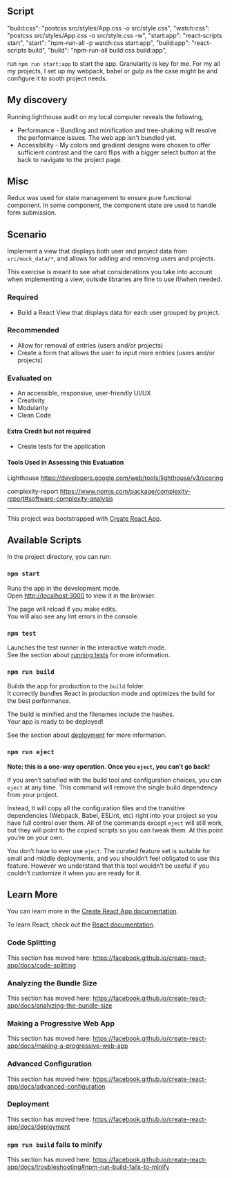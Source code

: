 ## Script

"build:css": "postcss src/styles/App.css -o src/style.css",
"watch:css": "postcss src/styles/App.css -o src/style.css -w",
"start:app": "react-scripts start",
"start": "npm-run-all -p watch:css start:app",
"build:app": "react-scripts build",
"build": "npm-run-all build:css build:app",

run `npm run start:app` to start the app. Granularity is key for me. For my all my projects, I set up my webpack, babel or gulp as the case might be and configure it to sooth project needs.

## My discovery
Running lighthouse audit on my local computer reveals the following, 
- Performance - Bundling and minification and tree-shaking will resolve the performance issues. The web app isn't bundled yet.
- Accessibility - My colors and gradient designs were chosen to offer sufficient contrast and the card flips with a bigger select button at the back to navigate to the project page.

## Misc
Redux was used for state management to ensure pure functional component. In some component, the component state are used to handle form submission.


## Scenario

Implement a view that displays both user and project data from `src/mock_data/*`, and allows for adding and removing users and projects.

This exercise is meant to see what considerations you take into account when implementing a view, outside libraries are fine to use if/when needed.

### Required

- Build a React View that displays data for each user grouped by project.

### Recommended

- Allow for removal of entries (users and/or projects)
- Create a form that allows the user to input more entries (users and/or projects)

### Evaluated on

- An accessible, responsive, user-friendly UI/UX
- Creativity
- Modularity
- Clean Code

#### Extra Credit but not required

- Create tests for the application

#### Tools Used in Assessing this Evaluation
Lighthouse
https://developers.google.com/web/tools/lighthouse/v3/scoring

complexity-report
https://www.npmjs.com/package/complexity-report#software-complexity-analysis

---

This project was bootstrapped with [Create React App](https://github.com/facebook/create-react-app).

## Available Scripts

In the project directory, you can run:

### `npm start`

Runs the app in the development mode.<br />
Open [http://localhost:3000](http://localhost:3000) to view it in the browser.

The page will reload if you make edits.<br />
You will also see any lint errors in the console.

### `npm test`

Launches the test runner in the interactive watch mode.<br />
See the section about [running tests](https://facebook.github.io/create-react-app/docs/running-tests) for more information.

### `npm run build`

Builds the app for production to the `build` folder.<br />
It correctly bundles React in production mode and optimizes the build for the best performance.

The build is minified and the filenames include the hashes.<br />
Your app is ready to be deployed!

See the section about [deployment](https://facebook.github.io/create-react-app/docs/deployment) for more information.

### `npm run eject`

**Note: this is a one-way operation. Once you `eject`, you can’t go back!**

If you aren’t satisfied with the build tool and configuration choices, you can `eject` at any time. This command will remove the single build dependency from your project.

Instead, it will copy all the configuration files and the transitive dependencies (Webpack, Babel, ESLint, etc) right into your project so you have full control over them. All of the commands except `eject` will still work, but they will point to the copied scripts so you can tweak them. At this point you’re on your own.

You don’t have to ever use `eject`. The curated feature set is suitable for small and middle deployments, and you shouldn’t feel obligated to use this feature. However we understand that this tool wouldn’t be useful if you couldn’t customize it when you are ready for it.

## Learn More

You can learn more in the [Create React App documentation](https://facebook.github.io/create-react-app/docs/getting-started).

To learn React, check out the [React documentation](https://reactjs.org/).

### Code Splitting

This section has moved here: https://facebook.github.io/create-react-app/docs/code-splitting

### Analyzing the Bundle Size

This section has moved here: https://facebook.github.io/create-react-app/docs/analyzing-the-bundle-size

### Making a Progressive Web App

This section has moved here: https://facebook.github.io/create-react-app/docs/making-a-progressive-web-app

### Advanced Configuration

This section has moved here: https://facebook.github.io/create-react-app/docs/advanced-configuration

### Deployment

This section has moved here: https://facebook.github.io/create-react-app/docs/deployment

### `npm run build` fails to minify

This section has moved here: https://facebook.github.io/create-react-app/docs/troubleshooting#npm-run-build-fails-to-minify
